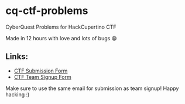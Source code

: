 # cq-ctf-problems
CyberQuest Problems for HackCupertino CTF

Made in 12 hours with love and lots of bugs 😁

## Links:
- [CTF Submission Form](https://docs.google.com/forms/d/e/1FAIpQLSfvDLGmWAheDFyfwfIVsIQNg2j8tLnpmqkar5q0qC5teAdBXg/viewform)
- [CTF Team Signup Form](https://docs.google.com/forms/d/e/1FAIpQLScdDf6CVkZTf5CpVYxzoRxg7cJjzAYzXBg0SxI8GOKiQ3exUQ/viewform)

Make sure to use the same email for submission as team signup! Happy hacking :)
